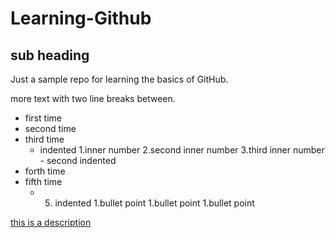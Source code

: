 # Learning-Github
## sub heading 
Just a sample repo for learning the basics of GitHub. 

more text with two line breaks between. 

  -  first time
  -  second time
  -  third time 
     -  indented
       1.inner number
       2.second inner number 
       3.third inner number 
    -  second indented 
  -  forth time
  -  fifth time
     -  5. indented
       1.bullet point
       1.bullet point
       1.bullet point

[this is a description](http://www.github.com)


